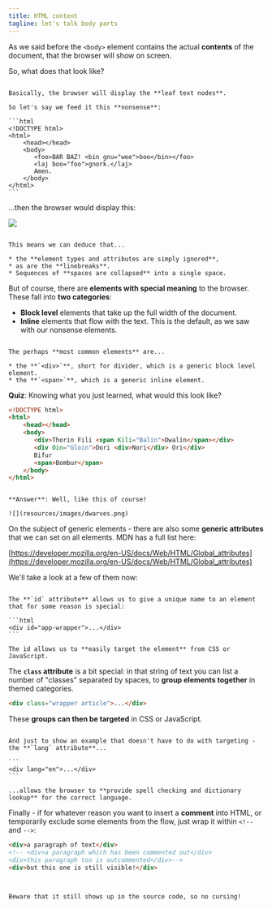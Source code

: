 ```yaml
---
title: HTML content
tagline: let's talk body parts
---
```


As we said before the `<body>` element contains the actual **contents** of the document, that the browser will show on screen.

So, what does that look like?

~~~

Basically, the browser will display the **leaf text nodes**.

So let's say we feed it this **nonsense**:

```html
<!DOCTYPE html>
<html>
    <head></head>
    <body>
       <foo>BAR BAZ! <bin gnu="wee">boo</bin></foo>
       <laj boo="foo">gnork.</laj>
       Amen.
    </body>
</html>
```

~~~

...then the browser would display this:

![](resources/images/nonsense.png)

~~~

This means we can deduce that...

* the **element types and attributes are simply ignored**,
* as are the **linebreaks**.
* Sequences of **spaces are collapsed** into a single space.

~~~

But of course, there are **elements with special meaning** to the browser. These fall into **two categories**:

* **Block level** elements that take up the full width of the document.
* **Inline** elements that flow with the text. This is the default, as we saw with our nonsense elements.

~~~

The perhaps **most common elements** are...

* the **`<div>`**, short for divider, which is a generic block level element.
* the **`<span>`**, which is a generic inline element.

~~~

**Quiz**: Knowing what you just learned, what would this look like?

```html
<!DOCTYPE html>
<html>
    <head></head>
    <body>
       <div>Thorin Fili <span Kili="Balin">Dwalin</span></div>
       <div Oin="Gloin">Dori <div>Nori</div> Ori</div>
       Bifur
       <span>Bombur</span>
    </body>
</html>
```

~~~

**Answer**: Well, like this of course!

![](resources/images/dwarves.png)

~~~

On the subject of generic elements - there are also some **generic attributes** that we can set on all elements. MDN has a full list here:

[https://developer.mozilla.org/en-US/docs/Web/HTML/Global_attributes](https://developer.mozilla.org/en-US/docs/Web/HTML/Global_attributes)

We'll take a look at a few of them now:

~~~

The **`id` attribute** allows us to give a unique name to an element that for some reason is special:

```html
<div id="app-wrapper">...</div>
```

The id allows us to **easily target the element** from CSS or JavaScript.

~~~

The **`class` attribute** is a bit special: in that string of text you can list a number of "classes" separated by spaces, to **group elements together** in themed categories.

```html
<div class="wrapper article">...</div>
```

These **groups can then be targeted** in CSS or JavaScript.

~~~

And just to show an example that doesn't have to do with targeting - the **`lang` attribute**...

```
<div lang="en">...</div>
```

...allows the browser to **provide spell checking and dictionary lookup** for the correct language.

~~~

Finally - if for whatever reason you want to insert a **comment** into HTML, or temporarily exclude some elements from the flow, just wrap it within `<!--` and `-->`:

```html
<div>a paragraph of text</div>
<!-- <div>a paragraph which has been commented out</div>
<div>this paragraph too is outcommented</div>-->
<div>but this one is still visible!</div>
```

~~~


Beware that it still shows up in the source code, so no cursing!